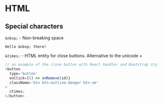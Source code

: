 # HTML

## Special characters

`&nbsp;` - Non-breaking space

```
Hello &nbsp; there!
```

`&times;` - HTML entity for close buttons. Alternative to the unicode ×

```javascript
// an example of the close button with React handler and Bootstrap styles
<button
  type='button'
  onClick={() => onRemove(id)}
  className='btn btn-outline-danger btn-sm'
>
  &times;
</button>
```
